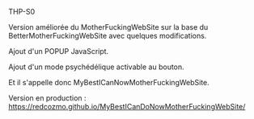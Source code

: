 THP-S0

Version améliorée du MotherFuckingWebSite sur la base du BetterMotherFuckingWebSite avec quelques modifications.

Ajout d'un POPUP JavaScript.

Ajout d'un mode psychédélique activable au bouton.

Et il s'appelle donc MyBestICanNowMotherFuckingWebSite.

Version en production :
https://redcozmo.github.io/MyBestICanDoNowMotherFuckingWebSite/

